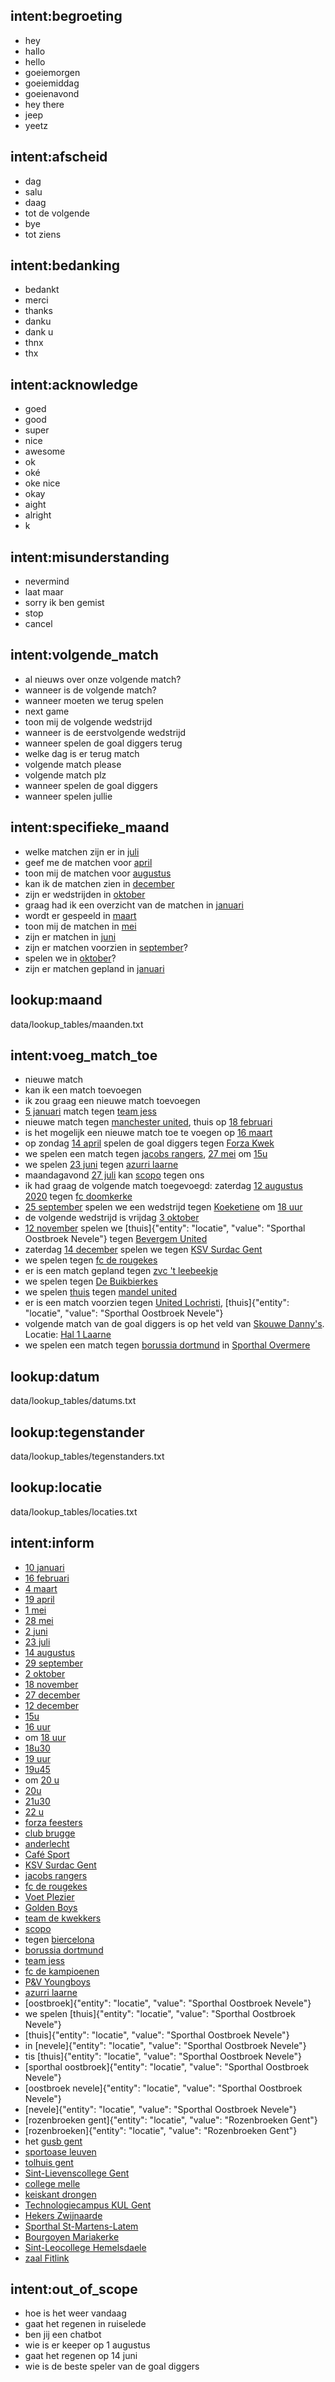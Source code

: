 ## intent:begroeting
- hey
- hallo
- hello
- goeiemorgen
- goeiemiddag
- goeienavond
- hey there
- jeep
- yeetz

## intent:afscheid
- dag
- salu
- daag
- tot de volgende
- bye
- tot ziens

## intent:bedanking
- bedankt
- merci
- thanks
- danku
- dank u
- thnx
- thx

## intent:acknowledge
- goed
- good
- super
- nice
- awesome
- ok
- oké
- oke nice
- okay
- aight
- alright
- k

## intent:misunderstanding
- nevermind
- laat maar
- sorry ik ben gemist
- stop
- cancel

## intent:volgende_match
- al nieuws over onze volgende match?
- wanneer is de volgende match?
- wanneer moeten we terug spelen
- next game
- toon mij de volgende wedstrijd
- wanneer is de eerstvolgende wedstrijd
- wanneer spelen de goal diggers terug
- welke dag is er terug match
- volgende match please
- volgende match plz
- wanneer spelen de goal diggers
- wanneer spelen jullie

## intent:specifieke_maand
- welke matchen zijn er in [juli](maand)
- geef me de matchen voor [april](maand)
- toon mij de matchen voor [augustus](maand)
- kan ik de matchen zien in [december](maand)
- zijn er wedstrijden in [oktober](maand)
- graag had ik een overzicht van de matchen in [januari](maand)
- wordt er gespeeld in [maart](maand)
- toon mij de matchen in [mei](maand)
- zijn er matchen in [juni](maand)
- zijn er matchen voorzien in [september](maand)?
- spelen we in [oktober](maand)?
- zijn er matchen gepland in [januari](maand)

## lookup:maand
data/lookup_tables/maanden.txt

## intent:voeg_match_toe
- nieuwe match
- kan ik een match toevoegen
- ik zou graag een nieuwe match toevoegen
- [5 januari](datum) match tegen [team jess](tegenstander)
- nieuwe match tegen [manchester united](tegenstander), thuis op [18 februari](datum)
- is het mogelijk een nieuwe match toe te voegen op [16 maart](datum)
- op zondag [14 april](datum) spelen de goal diggers tegen [Forza Kwek](tegenstander)
- we spelen een match tegen [jacobs rangers](tegenstander), [27 mei](datum) om [15u](uur)
- we spelen [23 juni](datum) tegen [azurri laarne](tegenstander)
- maandagavond [27 juli](datum) kan [scopo](tegenstander) tegen ons
- ik had graag de volgende match toegevoegd: zaterdag [12 augustus 2020](datum) tegen [fc doomkerke](tegenstander) 
- [25 september](datum) spelen we een wedstrijd tegen [Koeketiene](tegenstander) om [18 uur](uur)
- de volgende wedstrijd is vrijdag [3 oktober](datum)
- [12 november](datum) spelen we [thuis]{"entity": "locatie", "value": "Sporthal Oostbroek Nevele"} tegen [Bevergem United](tegenstander)
- zaterdag [14 december](datum) spelen we tegen [KSV Surdac Gent](tegenstander)
- we spelen tegen [fc de rougekes](tegenstander)
- er is een match gepland tegen [zvc 't leebeekje](tegenstander)
- we spelen tegen [De Buikbierkes](tegenstander)
- we spelen [thuis](locatie) tegen [mandel united](tegenstander)
- er is een match voorzien tegen [United Lochristi](tegenstander), [thuis]{"entity": "locatie", "value": "Sporthal Oostbroek Nevele"}
- volgende match van de goal diggers is op het veld van [Skouwe Danny's](tegenstander). Locatie: [Hal 1 Laarne](locatie)
- we spelen een match tegen [borussia dortmund](tegenstander) in [Sporthal Overmere](locatie)

## lookup:datum
data/lookup_tables/datums.txt

## lookup:tegenstander
data/lookup_tables/tegenstanders.txt

## lookup:locatie
data/lookup_tables/locaties.txt

## intent:inform
- [10 januari](datum)
- [16 februari](datum)
- [4 maart](datum)
- [19 april](datum)
- [1 mei](datum)
- [28 mei](datum)
- [2 juni](datum)
- [23 juli](datum)
- [14 augustus](datum)
- [29 september](datum)
- [2 oktober](datum)
- [18 november](datum)
- [27 december](datum)
- [12 december](datum)
- [15u](uur)
- [16 uur](uur)
- om [18 uur](uur)
- [18u30](uur)
- [19 uur](uur)
- [19u45](uur)
- om [20 u](uur)
- [20u](uur)
- [21u30](uur)
- [22 u](uur)
- [forza feesters](tegenstander)
- [club brugge](tegenstander) 
- [anderlecht](tegenstander)
- [Café Sport](tegenstander)
- [KSV Surdac Gent](tegenstander)
- [jacobs rangers](tegenstander)
- [fc de rougekes](tegenstander)
- [Voet Plezier](tegenstander)
- [Golden Boys](tegenstander)
- [team de kwekkers](tegenstander)
- [scopo](tegenstander)
- tegen [biercelona](tegenstander)
- [borussia dortmund](tegenstander)
- [team jess](tegenstander)
- [fc de kampioenen](tegenstander)
- [P&V Youngboys](tegenstander)
- [azurri laarne](tegenstander)
- [oostbroek]{"entity": "locatie", "value": "Sporthal Oostbroek Nevele"}
- we spelen [thuis]{"entity": "locatie", "value": "Sporthal Oostbroek Nevele"}
- [thuis]{"entity": "locatie", "value": "Sporthal Oostbroek Nevele"}
- in [nevele]{"entity": "locatie", "value": "Sporthal Oostbroek Nevele"}
- tis [thuis]{"entity": "locatie", "value": "Sporthal Oostbroek Nevele"}
- [sporthal oostbroek]{"entity": "locatie", "value": "Sporthal Oostbroek Nevele"}
- [oostbroek nevele]{"entity": "locatie", "value": "Sporthal Oostbroek Nevele"}
- [nevele]{"entity": "locatie", "value": "Sporthal Oostbroek Nevele"}
- [rozenbroeken gent]{"entity": "locatie", "value": "Rozenbroeken Gent"}
- [rozenbroeken]{"entity": "locatie", "value": "Rozenbroeken Gent"}
- het [gusb gent](locatie)
- [sportoase leuven](locatie)
- [tolhuis gent](locatie)
- [Sint-Lievenscollege Gent](locatie)
- [college melle](locatie)
- [keiskant drongen](locatie)
- [Technologiecampus KUL Gent](locatie)
- [Hekers Zwijnaarde](locatie)
- [Sporthal St-Martens-Latem](locatie)
- [Bourgoyen Mariakerke](locatie)
- [Sint-Leocollege Hemelsdaele](locatie)
- [zaal Fitlink](locatie)

## intent:out_of_scope
- hoe is het weer vandaag
- gaat het regenen in ruiselede
- ben jij een chatbot
- wie is er keeper op 1 augustus
- gaat het regenen op 14 juni
- wie is de beste speler van de goal diggers





